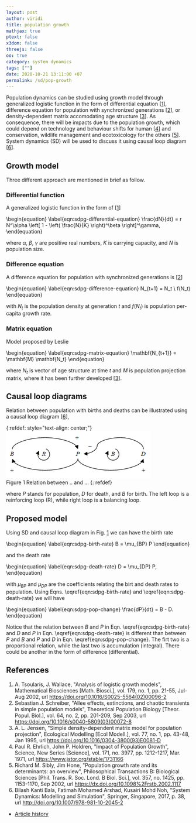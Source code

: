 ```yaml
---
layout: post
author: viridi
title: population growth
mathjax: true
ptext: false
x3dom: false
threejs: false
oo: true
category: system dynamics
tags: [""]
date: 2020-10-21 13:11:00 +07
permalink: /sd/pop-growth
---
```

Population dynamics can be studied using growth model through generalized logistic function in the form of differential equation
[[1](#ref1)], difference equation for population with synchronized generations [[2](#ref2)], or density-dependent matrix accomodating age structure [[3](#ref3)]. As consequence, there will be impacts due to the population growth, which could depend on technology and behaviour shifts for human [[4](#ref4)] and conservation, wildlife management
and ecotoxicology for the others [[5](#ref5)]. System dynamics (SD) will be used to discuss it using causal loop diagram [[6](#ref6)]. 


## Growth model
Three different approach are mentioned in brief as follow.

### Differential function
A generalized logistic function in the form of [[1](#ref1)]

\begin{equation}
\label{eqn:sdpg-differential-equation}
\frac{dN}{dt} = r N^\alpha \left[ 1 - \left( \frac{N}{K} \right)^\beta \right]^\gamma,
\end{equation}

where $\alpha$, $\beta$, $\gamma$ are positive real numbers, $K$ is carrying capacity, and $N$ is population size.

### Difference equation
A difference equation for population with synchronized generations is [[2](#ref2)]

\begin{equation}
\label{eqn:sdpg-difference-equation}
N_{t+1} = N_t \ f(N_t) 
\end{equation}

with $N_t$ is the population density at generation $t$ and $f(N_t)$ is population per-capita growth rate.

### Matrix equation
Model proposed by Leslie

\begin{equation}
\label{eqn:sdpg-matrix-equation}
\mathbf{N_{t+1}} = \mathbf{M} \mathbf{N_t} 
\end{equation}

where $N_t$ is vector of age structure at time $t$ and $M$ is population projection matrix, where it has been further developed [[3](#ref3)].


## Causal loop diagrams
Relation between population with births and deaths can be illustrated using a causal loop diagram [[6](#ref6)],

{:refdef: style="text-align: center;"}
![an object moves along a frictionless semicircular track](/assets/img/sd/cau-loop-pop.png)
<br />
Figure <a name="fig:sdpg-pop-cld">1</a> Relation between .. and ...
{: refdef}

where $P$ stands for population, $D$ for death, and $B$ for birth. The left loop is a reinforcing loop (R), while right loop is a balancing loop.


## Proposed model
Using SD and causal loop diagram in Fig. <a href="#fig:sdpg-pop-cld">1</a> we can have the birth rate

\begin{equation}
\label{eqn:sdpg-birth-rate}
B = \mu_{BP} P
\end{equation}

and the death rate

\begin{equation}
\label{eqn:sdpg-death-rate}
D = \mu_{DP} P,
\end{equation}

with $\mu_{BP}$ and $\mu_{DP}$ are the coefficients relating the birt and death rates to population. Using Eqns. \eqref{eqn:sdpg-birth-rate} and \eqref{eqn:sdpg-death-rate} we will have

\begin{equation}
\label{eqn:sdpg-pop-change}
\frac{dP}{dt} = B - D.
\end{equation}

Notice that the relation between $B$ and $P$ in Eqn. \eqref{eqn:sdpg-birth-rate} and $D$ and $P$ in Eqn. \eqref{eqn:sdpg-death-rate} is different than between $P$ and $B$ and $P$ and $D$ in Eqn. \eqref{eqn:sdpg-pop-change}. The firt two is a proportional relation, while the last two is accumulation (integral). There could be another in the form of difference (differential).


## References
1. <a name="ref1"></a>A. Tsoularis, J. Wallace, "Analysis of logistic growth models", Mathematical Biosciences [Math. Biosci.], vol. 179, no. 1, pp. 21-55, Jul-Aug 2002, url <https://doi.org/10.1016/S0025-5564(02)00096-2>
2. <a name="ref2"></a>Sebastian J. Schreiber, "Allee effects, extinctions, and chaotic transients in simple population models", Theoretical Population Biology [Theor. Popul. Biol.], vol. 64, no. 2, pp. 201-209, Sep 2003, url <https://doi.org/10.1016/s0040-5809(03)00072-8>
3. <a name="ref3"></a>A. L. Jensen, "Simple density-dependent matrix model for population projection", Ecological Modelling [Ecol Modell.], vol. 77, no. 1, pp. 43-48, Jan 1995, url <https://doi.org/10.1016/0304-3800(93)E0081-D>
4. <a name="ref4"></a>Paul R. Ehrlich, John P. Holdren, "Impact of Population Growth", Science, New Series [Science], vol. 171, no. 3977, pp. 1212-1217, Mar. 1971, url <https://www.jstor.org/stable/1731166>
5. <a name="ref5"></a>Richard M. Sibly, Jim Hone, "Population growth rate and its determinants: an overview", Philosophical Transactions B: Biological Sciences [Phil. Trans. R. Soc. Lond. B Biol. Sci.], vol. 357, no. 1425, pp. 1153-1170, Sep  2002, url <https://dx.doi.org/10.1098%2Frstb.2002.1117>
6. <a name="ref6"></a>Bilash Kanti Bala, Fatimah Mohamed Arshad, Kusairi Mohd Noh, "System Dynamics: Modelling and Simulation", Springer, Singapore, 2017, p. 38, url <http://doi.org/10.1007/978-981-10-2045-2>

+ [Article history](https://github.com/butiran/butiran.github.io/commits/master/_posts/sd/2020-10-21-pop-growth.md)
